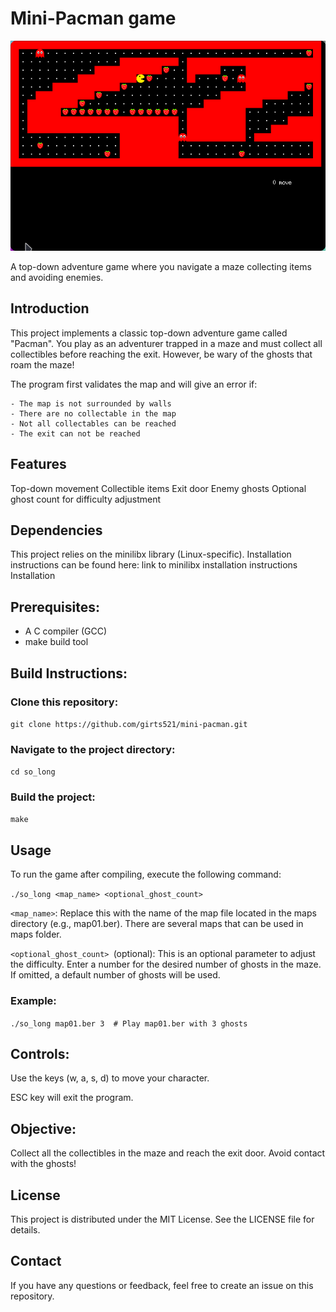 # Mini-Pacman game

![game window](image.png)


A top-down adventure game where you navigate a maze collecting items and avoiding enemies.

## Introduction

This project implements a classic top-down adventure game called "Pacman". You play as an adventurer trapped in a maze and must collect all collectibles before reaching the exit. However, be wary of the ghosts that roam the maze!

The program first validates the map and will give an error if: 

    - The map is not surrounded by walls
    - There are no collectable in the map
    - Not all collectables can be reached
    - The exit can not be reached


## Features

Top-down movement
Collectible items
Exit door
Enemy ghosts
Optional ghost count for difficulty adjustment

## Dependencies

This project relies on the minilibx library (Linux-specific). Installation instructions can be found here: link to minilibx installation instructions
Installation

## Prerequisites:

- A C compiler (GCC)
- make build tool

## Build Instructions:

### Clone this repository:

`git clone https://github.com/girts521/mini-pacman.git`

### Navigate to the project directory:
`cd so_long`

### Build the project:
`make`

## Usage

To run the game after compiling, execute the following command:

`./so_long <map_name> <optional_ghost_count>`

`<map_name>`: Replace this with the name of the map file located in the maps directory (e.g., map01.ber). There are several maps that can be used in maps folder.

`<optional_ghost_count> `(optional): This is an optional parameter to adjust the difficulty. Enter a number for the desired number of ghosts in the maze. If omitted, a default number of ghosts will be used.

### Example:

`./so_long map01.ber 3  # Play map01.ber with 3 ghosts`

## Controls:

Use the keys (w, a, s, d) to move your character.

ESC key will exit the program.

## Objective:

Collect all the collectibles in the maze and reach the exit door. Avoid contact with the ghosts!

## License

This project is distributed under the MIT License. See the LICENSE file for details.

## Contact

If you have any questions or feedback, feel free to create an issue on this repository.
